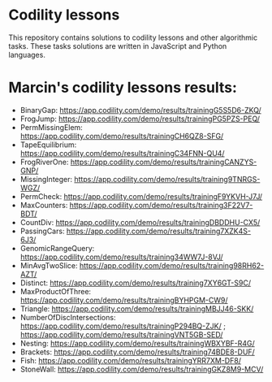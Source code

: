 # Codility lessons

This repository contains solutions to codility lessons and other algorithmic tasks.
These tasks solutions are written in JavaScript and Python languages.

# Marcin's codility lessons results:
* BinaryGap: https://app.codility.com/demo/results/trainingG5S5D6-ZKQ/
* FrogJump: https://app.codility.com/demo/results/trainingPG5PZS-PEQ/
* PermMissingElem: https://app.codility.com/demo/results/trainingCH6QZ8-SFG/
* TapeEquilibrium: https://app.codility.com/demo/results/trainingC34FNN-QU4/
* FrogRiverOne: https://app.codility.com/demo/results/trainingCANZYS-GNP/
* MissingInteger: https://app.codility.com/demo/results/training9TNRGS-WGZ/
* PermCheck: https://app.codility.com/demo/results/trainingF9YKVH-J7J/
* MaxCounters: https://app.codility.com/demo/results/training3F22V7-BDT/
* CountDiv: https://app.codility.com/demo/results/trainingDBDDHU-CX5/
* PassingCars: https://app.codility.com/demo/results/training7XZK4S-6J3/
* GenomicRangeQuery: https://app.codility.com/demo/results/training34WW7J-8VJ/
* MinAvgTwoSlice: https://app.codility.com/demo/results/training98RH62-AZT/
* Distinct: https://app.codility.com/demo/results/training7XY6GT-S9C/
* MaxProductOfThree: https://app.codility.com/demo/results/trainingBYHPGM-CW9/
* Triangle: https://app.codility.com/demo/results/trainingMBJJ46-SKK/
* NumberOfDiscIntersections: https://app.codility.com/demo/results/trainingP294BQ-ZJK/ ; https://app.codility.com/demo/results/trainingVNT5GB-SED/
* Nesting: https://app.codility.com/demo/results/trainingWBXYBF-R4G/
* Brackets: https://app.codility.com/demo/results/training74BDE8-DUF/
* Fish: https://app.codility.com/demo/results/trainingYRR7XM-DF8/
* StoneWall: https://app.codility.com/demo/results/trainingGKZ8M9-MCV/



